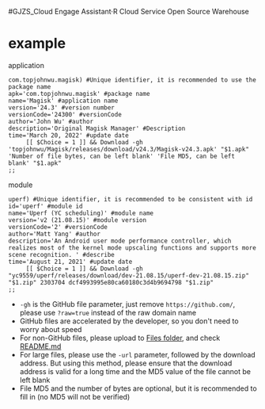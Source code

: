 #GJZS_Cloud
Engage Assistant·R Cloud Service Open Source Warehouse

# example
application
```shell
com.topjohnwu.magisk) #Unique identifier, it is recommended to use the package name
apk='com.topjohnwu.magisk' #package name
name='Magisk' #application name
version='24.3' #version number
versionCode='24300' #versionCode
author='John Wu' #author
description='Original Magisk Manager' #Description
time='March 20, 2022' #update date
     [[ $Choice = 1 ]] && Download -gh 'topjohnwu/Magisk/releases/download/v24.3/Magisk-v24.3.apk' "$1.apk" 'Number of file bytes, can be left blank' 'File MD5, can be left blank' "$1.apk"
;;
```
module
```shell
uperf) #Unique identifier, it is recommended to be consistent with id
id='uperf' #module id
name='Uperf (YC scheduling)' #module name
version='v2 (21.08.15)' #module version
versionCode='2' #versionCode
author='Matt Yang' #author
description='An Android user mode performance controller, which realizes most of the kernel mode upscaling functions and supports more scene recognition. ' #describe
time='August 21, 2021' #update date
     [[ $Choice = 1 ]] && Download -gh "yc9559/uperf/releases/download/dev-21.08.15/uperf-dev-21.08.15.zip" "$1.zip" 2303704 dcf4993995e80ca60180c3d4b9694798 "$1.zip"
;;
```

- `-gh` is the GitHub file parameter, just remove `https://github.com/`, please use `?raw=true` instead of the raw domain name
- GitHub files are accelerated by the developer, so you don't need to worry about speed
- For non-GitHub files, please upload to [Files folder](Files), and check [README.md](Files/README.md)
- For large files, please use the `-url` parameter, followed by the download address. But using this method, please ensure that the download address is valid for a long time and the MD5 value of the file cannot be left blank
- File MD5 and the number of bytes are optional, but it is recommended to fill in (no MD5 will not be verified)